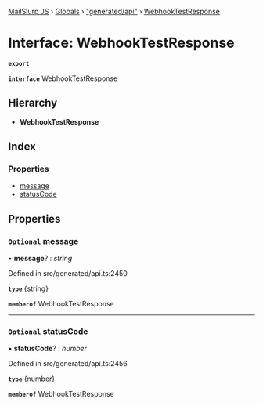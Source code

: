 [MailSlurp JS](../README.md) › [Globals](../globals.md) › ["generated/api"](../modules/_generated_api_.md) › [WebhookTestResponse](_generated_api_.webhooktestresponse.md)

# Interface: WebhookTestResponse

**`export`** 

**`interface`** WebhookTestResponse

## Hierarchy

* **WebhookTestResponse**

## Index

### Properties

* [message](_generated_api_.webhooktestresponse.md#optional-message)
* [statusCode](_generated_api_.webhooktestresponse.md#optional-statuscode)

## Properties

### `Optional` message

• **message**? : *string*

Defined in src/generated/api.ts:2450

**`type`** {string}

**`memberof`** WebhookTestResponse

___

### `Optional` statusCode

• **statusCode**? : *number*

Defined in src/generated/api.ts:2456

**`type`** {number}

**`memberof`** WebhookTestResponse
